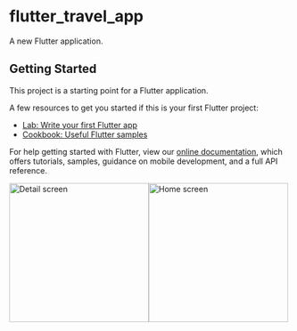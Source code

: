 # flutter_travel_app

A new Flutter application.

## Getting Started

This project is a starting point for a Flutter application.

A few resources to get you started if this is your first Flutter project:

- [Lab: Write your first Flutter app](https://flutter.dev/docs/get-started/codelab)
- [Cookbook: Useful Flutter samples](https://flutter.dev/docs/cookbook)

For help getting started with Flutter, view our
[online documentation](https://flutter.dev/docs), which offers tutorials,
samples, guidance on mobile development, and a full API reference.

<img src="https://user-images.githubusercontent.com/20335727/175812737-379272b4-8dab-418d-b5af-26d794658d76.jpg" alt="Detail screen" width="250"/><img src="https://user-images.githubusercontent.com/20335727/175812729-bffb2d94-fc63-4c45-aeda-d8bb33c8e2c5.jpg" alt="Home screen" width="250"/>
